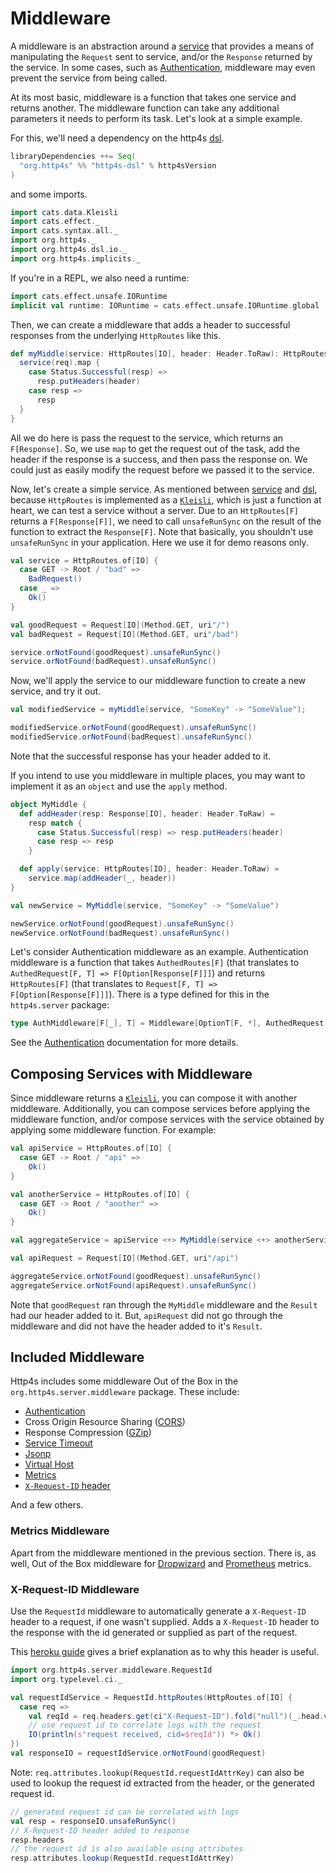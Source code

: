 # Middleware

A middleware is an abstraction around a [service] that provides a means of manipulating
the `Request` sent to service, and/or the `Response` returned by the service. In
some cases, such as [Authentication], middleware may even prevent the service
from being called.

At its most basic, middleware is a function that takes one service
and returns another. The middleware function can take any additional parameters 
it needs to perform its task. Let's look at a simple example.

For this, we'll need a dependency on the http4s [dsl].

```scala
libraryDependencies ++= Seq(
  "org.http4s" %% "http4s-dsl" % http4sVersion
)
```
and some imports.

```scala mdoc:silent
import cats.data.Kleisli
import cats.effect._
import cats.syntax.all._
import org.http4s._
import org.http4s.dsl.io._
import org.http4s.implicits._
```


If you're in a REPL, we also need a runtime:

```scala mdoc:silent
import cats.effect.unsafe.IORuntime
implicit val runtime: IORuntime = cats.effect.unsafe.IORuntime.global
```

Then, we can create a middleware that adds a header to successful responses from
the underlying `HttpRoutes` like this.

```scala mdoc
def myMiddle(service: HttpRoutes[IO], header: Header.ToRaw): HttpRoutes[IO] = Kleisli { (req: Request[IO]) =>
  service(req).map {
    case Status.Successful(resp) =>
      resp.putHeaders(header)
    case resp =>
      resp
  }
}
```

All we do here is pass the request to the service,
which returns an `F[Response]`. So, we use `map` to get the request out of the task,
add the header if the response is a success, and then pass the response on. We could
just as easily modify the request before we passed it to the service.

Now, let's create a simple service. As mentioned between [service] and [dsl], because `HttpRoutes`
is implemented as a [`Kleisli`], which is just a function at heart, we can test a
service without a server. Due to an `HttpRoutes[F]` returns a `F[Response[F]]`,
we need to call `unsafeRunSync` on the result of the function to extract the `Response[F]`.
Note that basically, you shouldn't use `unsafeRunSync` in your application. 
Here we use it for demo reasons only.

```scala mdoc
val service = HttpRoutes.of[IO] {
  case GET -> Root / "bad" =>
    BadRequest()
  case _ =>
    Ok()
}

val goodRequest = Request[IO](Method.GET, uri"/")
val badRequest = Request[IO](Method.GET, uri"/bad")

service.orNotFound(goodRequest).unsafeRunSync()
service.orNotFound(badRequest).unsafeRunSync()
```

Now, we'll apply the service to our middleware function to create a new service, and try it out.

```scala mdoc:silent
val modifiedService = myMiddle(service, "SomeKey" -> "SomeValue");

modifiedService.orNotFound(goodRequest).unsafeRunSync()
modifiedService.orNotFound(badRequest).unsafeRunSync()
```

Note that the successful response has your header added to it.

If you intend to use you middleware in multiple places, you may want to implement
it as an `object` and use the `apply` method.

```scala mdoc
object MyMiddle {
  def addHeader(resp: Response[IO], header: Header.ToRaw) =
    resp match {
      case Status.Successful(resp) => resp.putHeaders(header)
      case resp => resp
    }

  def apply(service: HttpRoutes[IO], header: Header.ToRaw) =
    service.map(addHeader(_, header))
}

val newService = MyMiddle(service, "SomeKey" -> "SomeValue")

newService.orNotFound(goodRequest).unsafeRunSync()
newService.orNotFound(badRequest).unsafeRunSync()
```

Let's consider Authentication middleware as an example. Authentication
middleware is a function that takes `AuthedRoutes[F]` 
(that translates to `AuthedRequest[F, T] => F[Option[Response[F]]]`) 
and returns `HttpRoutes[F]` (that translates to `Request[F, T] => F[Option[Response[F]]]`). 
There is a type defined for this in the `http4s.server` package:

```scala
type AuthMiddleware[F[_], T] = Middleware[OptionT[F, *], AuthedRequest[F, T], Response[F], Request[F], Response[F]]
```
See the [Authentication] documentation for more details.

## Composing Services with Middleware
Since middleware returns a [`Kleisli`], you can compose it with another middleware.
Additionally, you can compose services before applying the middleware function, 
and/or compose services with the service obtained by applying some middleware function. 
For example:

```scala mdoc
val apiService = HttpRoutes.of[IO] {
  case GET -> Root / "api" =>
    Ok()
}

val anotherService = HttpRoutes.of[IO] {
  case GET -> Root / "another" =>
    Ok()
}

val aggregateService = apiService <+> MyMiddle(service <+> anotherService, "SomeKey" -> "SomeValue")

val apiRequest = Request[IO](Method.GET, uri"/api")

aggregateService.orNotFound(goodRequest).unsafeRunSync()
aggregateService.orNotFound(apiRequest).unsafeRunSync()
```

Note that `goodRequest` ran through the `MyMiddle` middleware and the `Result` had
our header added to it. But, `apiRequest` did not go through the middleware and did
not have the header added to it's `Result`.

## Included Middleware
Http4s includes some middleware Out of the Box in the `org.http4s.server.middleware`
package. These include:

* [Authentication]
* Cross Origin Resource Sharing ([CORS])
* Response Compression ([GZip])
* [Service Timeout]
* [Jsonp]
* [Virtual Host]
* [Metrics]
* [`X-Request-ID` header]

And a few others.

### Metrics Middleware

Apart from the middleware mentioned in the previous section. There is, as well,
Out of the Box middleware for [Dropwizard](https://http4s.github.io/http4s-dropwizard-metrics/) and [Prometheus](https://http4s.github.io/http4s-prometheus-metrics/) metrics.

### X-Request-ID Middleware

Use the `RequestId` middleware to automatically generate a `X-Request-ID` header to a request,
if one wasn't supplied. Adds a `X-Request-ID` header to the response with the id generated
or supplied as part of the request.

This [heroku guide](https://devcenter.heroku.com/articles/http-request-id) gives a brief explanation
as to why this header is useful.

```scala mdoc:silent
import org.http4s.server.middleware.RequestId
import org.typelevel.ci._

val requestIdService = RequestId.httpRoutes(HttpRoutes.of[IO] {
  case req =>
    val reqId = req.headers.get(ci"X-Request-ID").fold("null")(_.head.value)
    // use request id to correlate logs with the request
    IO(println(s"request received, cid=$reqId")) *> Ok()
})
val responseIO = requestIdService.orNotFound(goodRequest)
```

Note: `req.attributes.lookup(RequestId.requestIdAttrKey)` can also be used to lookup the request id
extracted from the header, or the generated request id.

```scala mdoc
// generated request id can be correlated with logs
val resp = responseIO.unsafeRunSync()
// X-Request-ID header added to response
resp.headers
// the request id is also available using attributes
resp.attributes.lookup(RequestId.requestIdAttrKey)
```

[service]: service.md
[dsl]: dsl.md
[Authentication]: auth.md
[CORS]: cors.md
[GZip]: gzip.md
[HSTS]: hsts.md
[Service Timeout]: @API_URL@/org/http4s/server/middleware/Timeout$
[Jsonp]: @API_URL@/org/http4s/server/middleware/Jsonp$
[Virtual Host]: @API_URL@/org/http4s/server/middleware/VirtualHost$
[Metrics]: @API_URL@/org/http4s/server/middleware/Metrics$
[`X-Request-ID` header]: @API_URL@/org/http4s/server/middleware/RequestId$
[`Kleisli`]: https://typelevel.org/cats/datatypes/kleisli.html
